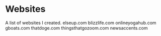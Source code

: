 # Websites
A list of websites I created.
elseup.com
blizzlife.com
onlineyogahub.com
gboats.com
thatdoge.com
thingsthatgozoom.com
newsaccents.com
